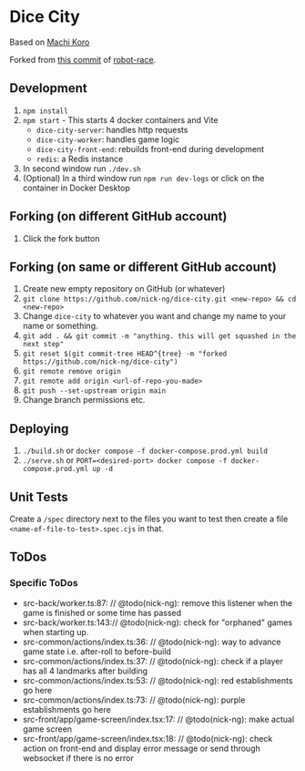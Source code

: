 # Dice City

Based on [Machi Koro](https://boardgamegeek.com/boardgame/143884/machi-koro)

Forked from [this commit](https://github.com/nick-ng/robot-race/tree/4e2171de5a381738632dc7b82158660d9dde2bb7) of [robot-race](https://github.com/nick-ng/robot-race).

## Development

1. `npm install`
2. `npm start` - This starts 4 docker containers and Vite
   - `dice-city-server`: handles http requests
   - `dice-city-worker`: handles game logic
   - `dice-city-front-end`: rebuilds front-end during development
   - `redis`: a Redis instance
3. In second window run `./dev.sh`
4. (Optional) In a third window run `npm run dev-logs` or click on the container in Docker Desktop

## Forking (on different GitHub account)

1. Click the fork button

## Forking (on same or different GitHub account)

1. Create new empty repository on GitHub (or whatever)
2. `git clone https://github.com/nick-ng/dice-city.git <new-repo> && cd <new-repo>`
3. Change `dice-city` to whatever you want and change my name to your name or something.
4. `git add . && git commit -m "anything. this will get squashed in the next step"`
5. `git reset $(git commit-tree HEAD^{tree} -m "forked https://github.com/nick-ng/dice-city")`
6. `git remote remove origin`
7. `git remote add origin <url-of-repo-you-made>`
8. `git push --set-upstream origin main`
9. Change branch permissions etc.

## Deploying

1. `./build.sh` or `docker compose -f docker-compose.prod.yml build`
2. `./serve.sh` or `PORT=<desired-port> docker compose -f docker-compose.prod.yml up -d`

## Unit Tests

Create a `/spec` directory next to the files you want to test then create a file `<name-of-file-to-test>.spec.cjs` in that.

## ToDos

### Specific ToDos

- src-back/worker.ts:87: // @todo(nick-ng): remove this listener when the game is finished or some time has passed
- src-back/worker.ts:143:// @todo(nick-ng): check for "orphaned" games when starting up.
- src-common/actions/index.ts:36: // @todo(nick-ng): way to advance game state i.e. after-roll to before-build
- src-common/actions/index.ts:37: // @todo(nick-ng): check if a player has all 4 landmarks after building
- src-common/actions/index.ts:53: // @todo(nick-ng): red establishments go here
- src-common/actions/index.ts:73: // @todo(nick-ng): purple establishments go here
- src-front/app/game-screen/index.tsx:17: // @todo(nick-ng): make actual game screen
- src-front/app/game-screen/index.tsx:18: // @todo(nick-ng): check action on front-end and display error message or send through websocket if there is no error
